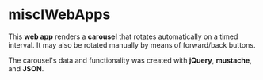 # misclWebApps

This **web app** renders a **carousel** that rotates automatically on a timed interval. It may also be rotated manually by means of forward/back buttons. 

The carousel's data and functionality was created with **jQuery**, **mustache**, and **JSON**.

